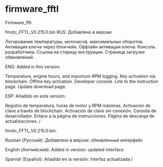 # firmware_fftl

Firmware_fftl


fmotc_FFTL_V0.215.0.bin
RUS:
Добавлено в версии:

Логирование температуры, моточасов, максимальных оборотов.
Активация ключа через блокчейн.
Оффлайн активация ключа.
Консоль разработчика.
Ссылка на старицу инструкции.
Страница загрузки обвновлений.

ENG:
Added in this version:

Temperature, engine hours, and maximum RPM logging.
Key activation via blockchain.
Offline key activation.
Developer console.
Link to the instruction page.
Update download page.

ESP:
Añadido en esta versión:

Registro de temperatura, horas de motor y RPM máximas.
Activación de clave a través de blockchain.
Activación de clave sin conexión.
Consola de desarrollador.
Enlace a la página de instrucciones.
Página de descarga de actualizaciones. /



fmotc_FFTL_V0.215.0.bin:

Russian (Русский):
Добавлено в версии:
обновленный интерфейс

English (Английский):
Added in version:
updated interface

Spanish (Español):
Añadido en la versión:
interfaz actualizada /



